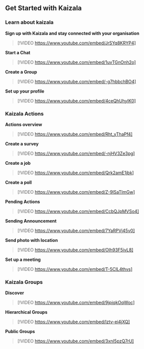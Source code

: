 ## Get Started with Kaizala

### Learn about kaizala

**Sign up with Kaizala and stay connected with your organisation**
> [!VIDEO https://www.youtube.com/embed/JrSYq8KRYP4] 
 
**Start a Chat** 
> [!VIDEO https://www.youtube.com/embed/1uvTGnOnh2o]   

**Create a Group**
> [!VIDEO https://www.youtube.com/embed/-g7hbbchBO4]   

**Set up your profile**
> [!VIDEO https://www.youtube.com/embed/4ceQhUhyIK0]   


### Kaizala Actions

**Actions overview**
> [!VIDEO https://www.youtube.com/embed/Rht_yThaPf4] 

**Create a survey**  
> [!VIDEO https://www.youtube.com/embed/-njHV3Ze3pg]    

**Create a job**
> [!VIDEO https://www.youtube.com/embed/Qrk2amE1jbk]     

**Create a poll**  
> [!VIDEO https://www.youtube.com/embed/Z-9lSaTImGw]     

**Pending Actions** 
> [!VIDEO https://www.youtube.com/embed/CcbQJpMVSo4]    

**Sending Announcement**
> [!VIDEO https://www.youtube.com/embed/7YaRPVj45v0]     

**Send photo with location**
> [!VIDEO https://www.youtube.com/embed/OIh93F5ivL8]     

**Set up a meeting** 
> [!VIDEO https://www.youtube.com/embed/T-5CIL4thvs]   


### Kaizala Groups

**Discover**
> [!VIDEO https://www.youtube.com/embed/9jpiqkOqWoc]     

**Hierarchical Groups**
> [!VIDEO https://www.youtube.com/embed/lztv-ei4jXQ]    

**Public Groups**
> [!VIDEO https://www.youtube.com/embed/3xnI5pzQ7rU]     
